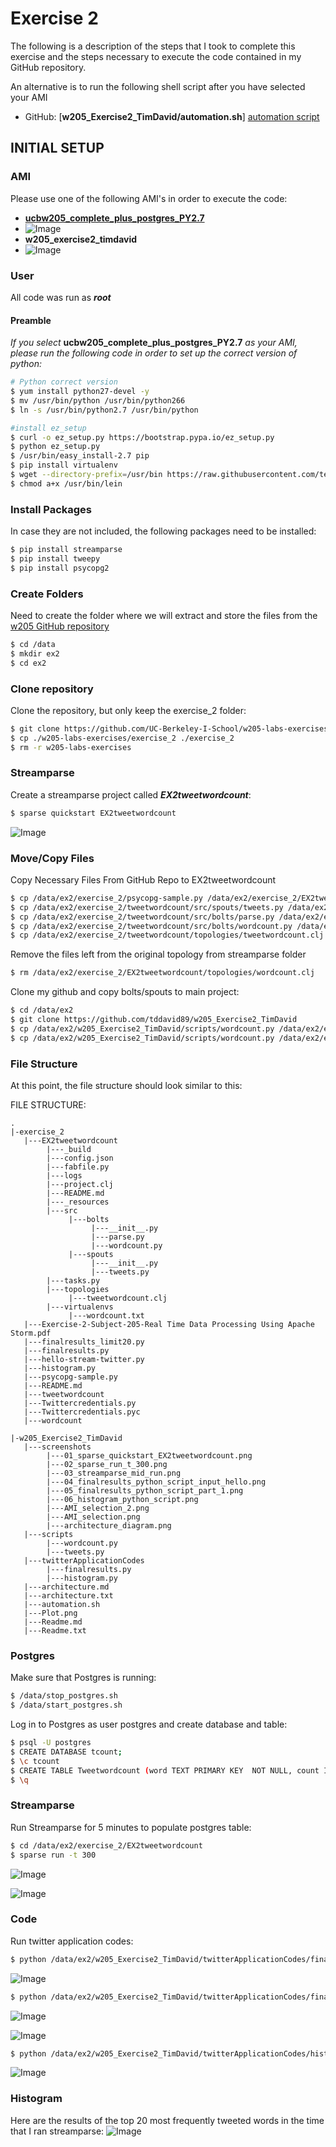 # Exercise 2
The following is a description of the steps that I took to complete this exercise and the steps necessary to execute the code contained in my GitHub repository.

An alternative is to run the following shell script after you have selected your AMI
- GitHub: [**w205_Exercise2_TimDavid/automation.sh**] [automation script]

## INITIAL SETUP
### AMI
Please use one of the following AMI's in order to execute the code:
- **[ucbw205_complete_plus_postgres_PY2.7]**
- ![Image](/Users/tdavid/Documents/GitHub/w205_Exercise2_TimDavid/screenshots/AMI_selection.png)
- **w205_exercise2_timdavid**
- ![Image](/Users/tdavid/Documents/GitHub/w205_Exercise2_TimDavid/screenshots/AMI_selection_2.png)

### User
All code was run as **_root_**

#### Preamble
_If you select_ **ucbw205_complete_plus_postgres_PY2.7** _as your AMI, please run the following code in order to set up the correct version of python:_

```sh
# Python correct version
$ yum install python27-devel -y
$ mv /usr/bin/python /usr/bin/python266
$ ln -s /usr/bin/python2.7 /usr/bin/python

#install ez_setup
$ curl -o ez_setup.py https://bootstrap.pypa.io/ez_setup.py
$ python ez_setup.py
$ /usr/bin/easy_install-2.7 pip
$ pip install virtualenv
$ wget --directory-prefix=/usr/bin https://raw.githubusercontent.com/technomancy/leiningen/stable/bin/lein
$ chmod a+x /usr/bin/lein
```

### Install Packages
In case they are not included, the following packages need to be installed:

```sh
$ pip install streamparse
$ pip install tweepy
$ pip install psycopg2
```

### Create Folders
Need to create the folder where we will extract and store the files from the [w205 GitHub repository]

```sh
$ cd /data
$ mkdir ex2
$ cd ex2
```

### Clone repository
Clone the repository, but only keep the exercise_2 folder:

```sh
$ git clone https://github.com/UC-Berkeley-I-School/w205-labs-exercises
$ cp ./w205-labs-exercises/exercise_2 ./exercise_2
$ rm -r w205-labs-exercises
```

### Streamparse
Create a streamparse project called **_EX2tweetwordcount_**:

```sh
$ sparse quickstart EX2tweetwordcount
```

![Image](https://github.com/tddavid89/w205_Exercise2_TimDavid/blob/master/screenshots/01_sparse_quickstart_EX2tweetwordcount.png?raw=true)

### Move/Copy Files
Copy Necessary Files From GitHub Repo to EX2tweetwordcount

```sh
$ cp /data/ex2/exercise_2/psycopg-sample.py /data/ex2/exercise_2/EX2tweetwordcount/psycopg-sample.py
$ cp /data/ex2/exercise_2/tweetwordcount/src/spouts/tweets.py /data/ex2/exercise_2/EX2tweetwordcount/src/spouts/tweets.py
$ cp /data/ex2/exercise_2/tweetwordcount/src/bolts/parse.py /data/ex2/exercise_2/EX2tweetwordcount/src/bolts/parse.py
$ cp /data/ex2/exercise_2/tweetwordcount/src/bolts/wordcount.py /data/ex2/exercise_2/EX2tweetwordcount/src/bolts/wordcount.py
$ cp /data/ex2/exercise_2/tweetwordcount/topologies/tweetwordcount.clj /data/ex2/exercise_2/EX2tweetwordcount/topologies/tweetwordcount.clj
```

Remove the files left from the original topology from streamparse folder

```sh
$ rm /data/ex2/exercise_2/EX2tweetwordcount/topologies/wordcount.clj
```

Clone my github and copy bolts/spouts to main project:

```sh
$ cd /data/ex2
$ git clone https://github.com/tddavid89/w205_Exercise2_TimDavid
$ cp /data/ex2/w205_Exercise2_TimDavid/scripts/wordcount.py /data/ex2/exercise_2/EX2tweetwordcount/src/bolts/wordcount.py
$ cp /data/ex2/w205_Exercise2_TimDavid/scripts/wordcount.py /data/ex2/exercise_2/EX2tweetwordcount/src/spouts/tweets.py
```

### File Structure
At this point, the file structure should look similar to this:

FILE STRUCTURE:

```
.
|-exercise_2
   |---EX2tweetwordcount
        |---_build
        |---config.json
        |---fabfile.py
        |---logs
        |---project.clj
        |---README.md
        |---_resources
        |---src
             |---bolts
                  |---__init__.py
                  |---parse.py
                  |---wordcount.py
             |---spouts
                  |---__init__.py
                  |---tweets.py
        |---tasks.py
        |---topologies
             |---tweetwordcount.clj
        |---virtualenvs
             |---wordcount.txt
   |---Exercise-2-Subject-205-Real Time Data Processing Using Apache Storm.pdf
   |---finalresults_limit20.py
   |---finalresults.py
   |---hello-stream-twitter.py
   |---histogram.py
   |---psycopg-sample.py
   |---README.md
   |---tweetwordcount
   |---Twittercredentials.py
   |---Twittercredentials.pyc
   |---wordcount

|-w205_Exercise2_TimDavid
   |---screenshots
        |---01_sparse_quickstart_EX2tweetwordcount.png
        |---02_sparse_run_t_300.png
        |---03_streamparse_mid_run.png
        |---04_finalresults_python_script_input_hello.png
        |---05_finalresults_python_script_part_1.png
        |---06_histogram_python_script.png
        |---AMI_selection_2.png
        |---AMI_selection.png
        |---architecture_diagram.png
   |---scripts
        |---wordcount.py
        |---tweets.py
   |---twitterApplicationCodes
        |---finalresults.py
        |---histogram.py
   |---architecture.md
   |---architecture.txt
   |---automation.sh
   |---Plot.png
   |---Readme.md
   |---Readme.txt
```

### Postgres
Make sure that Postgres is running:

```sh
$ /data/stop_postgres.sh
$ /data/start_postgres.sh
```

Log in to Postgres as user postgres and create database and table:

```sh
$ psql -U postgres
$ CREATE DATABASE tcount;
$ \c tcount
$ CREATE TABLE Tweetwordcount (word TEXT PRIMARY KEY  NOT NULL, count INT NOT NULL);
$ \q
```

### Streamparse
Run Streamparse for 5 minutes to populate postgres table:

```sh
$ cd /data/ex2/exercise_2/EX2tweetwordcount
$ sparse run -t 300
```

![Image](https://github.com/tddavid89/w205_Exercise2_TimDavid/blob/master/screenshots/02_sparse_run_t_300.png?raw=true)

![Image](https://github.com/tddavid89/w205_Exercise2_TimDavid/blob/master/screenshots/03_streamparse_mid_run.png?raw=true)

### Code
Run twitter application codes:

```sh
$ python /data/ex2/w205_Exercise2_TimDavid/twitterApplicationCodes/finalresults.py hello
```

![Image](https://github.com/tddavid89/w205_Exercise2_TimDavid/blob/master/screenshots/04_finalresults_python_script_input_hello.png?raw=true)

```sh
$ python /data/ex2/w205_Exercise2_TimDavid/twitterApplicationCodes/finalresults.py
```

![Image](https://github.com/tddavid89/w205_Exercise2_TimDavid/blob/master/screenshots/05_finalresults_python_script_part_1.png?raw=true)

![Image](https://github.com/tddavid89/w205_Exercise2_TimDavid/blob/master/screenshots/05_finalresults_python_script_part_2.png?raw=true)

```sh
$ python /data/ex2/w205_Exercise2_TimDavid/twitterApplicationCodes/histogram.py 5,10
```

![Image](https://github.com/tddavid89/w205_Exercise2_TimDavid/blob/master/screenshots/06_histogram_python_script.png?raw=true)

### Histogram
Here are the results of the top 20 most frequently tweeted words in  the time that I ran streamparse: ![Image](https://github.com/tddavid89/w205_Exercise2_TimDavid/blob/master/Plot.png?raw=true)

[//]: # "These are reference links used in the body of this note and get stripped out when the markdown processor does its job. There is no need to format nicely because it shouldn't be seen. Thanks SO - http://stackoverflow.com/questions/4823468/store-comments-in-markdown-syntax"
[dill]: https://github.com/joemccann/dillinger
[git-repo-url]: https://github.com/joemccann/dillinger.git
[john gruber]: http://daringfireball.net
[@thomasfuchs]: http://twitter.com/thomasfuchs
[df1]: http://daringfireball.net/projects/markdown/
[marked]: https://github.com/chjj/marked
[ace editor]: http://ace.ajax.org
[node.js]: http://nodejs.org
[twitter bootstrap]: http://twitter.github.com/bootstrap/
[keymaster.js]: https://github.com/madrobby/keymaster
[jquery]: http://jquery.com
[@tjholowaychuk]: http://twitter.com/tjholowaychuk
[express]: http://expressjs.com
[angularjs]: http://angularjs.org
[gulp]: http://gulpjs.com
[ucbw205_complete_plus_postgres_py2.7]: http://thecloudmarket.com/owner/202821560654
[w205 github repository]: https://github.com/UC-Berkeley-I-School/w205-labs-exercises
[automation script]: https://github.com/tddavid89/w205_Exercise2_TimDavid/blob/master/automation.sh
[plgh]: https://github.com/joemccann/dillinger/tree/master/plugins/github/README.md
[plgd]: https://github.com/joemccann/dillinger/tree/master/plugins/googledrive/README.md
[plod]: https://github.com/joemccann/dillinger/tree/master/plugins/onedrive/README.md
